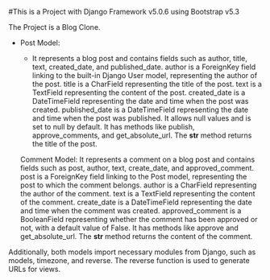 #This is a Project with Django Framework v5.0.6 using Bootstrap v5.3

The Project is a Blog Clone.
- Post Model:
  - It represents a blog post and contains fields such as author, title, text, created_date, and published_date.
  author is a ForeignKey field linking to the built-in Django User model, representing the author of the post.
  title is a CharField representing the title of the post.
  text is a TextField representing the content of the post.
  created_date is a DateTimeField representing the date and time when the post was created.
  published_date is a DateTimeField representing the date and time when the post was published. It allows null values and is set to null by default.
  It has methods like publish, approve_comments, and get_absolute_url.
  The __str__ method returns the title of the post.

   Comment Model:
        It represents a comment on a blog post and contains fields such as post, author, text, create_date, and approved_comment.
        post is a ForeignKey field linking to the Post model, representing the post to which the comment belongs.
        author is a CharField representing the author of the comment.
        text is a TextField representing the content of the comment.
        create_date is a DateTimeField representing the date and time when the comment was created.
        approved_comment is a BooleanField representing whether the comment has been approved or not, with a default value of False.
        It has methods like approve and get_absolute_url.
        The __str__ method returns the content of the comment.

Additionally, both models import necessary modules from Django, such as models, timezone, and reverse. The reverse function is used to generate URLs for views.
